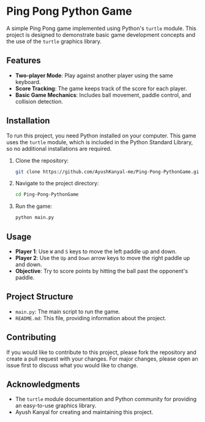 # Ping Pong Python Game

A simple Ping Pong game implemented using Python's `turtle` module. This project is designed to demonstrate basic game development concepts and the use of the `turtle` graphics library.

## Features

- **Two-player Mode**: Play against another player using the same keyboard.
- **Score Tracking**: The game keeps track of the score for each player.
- **Basic Game Mechanics**: Includes ball movement, paddle control, and collision detection.

## Installation

To run this project, you need Python installed on your computer. This game uses the `turtle` module, which is included in the Python Standard Library, so no additional installations are required.

1. Clone the repository:

    ```bash
    git clone https://github.com/AyushKanyal-me/Ping-Pong-PythonGame.git
    ```

2. Navigate to the project directory:

    ```bash
    cd Ping-Pong-PythonGame
    ```

3. Run the game:

    ```bash
    python main.py
    ```

## Usage

- **Player 1**: Use `W` and `S` keys to move the left paddle up and down.
- **Player 2**: Use the `Up` and `Down` arrow keys to move the right paddle up and down.
- **Objective**: Try to score points by hitting the ball past the opponent's paddle.

## Project Structure

- `main.py`: The main script to run the game.
- `README.md`: This file, providing information about the project.

## Contributing

If you would like to contribute to this project, please fork the repository and create a pull request with your changes. For major changes, please open an issue first to discuss what you would like to change.

## Acknowledgments

- The `turtle` module documentation and Python community for providing an easy-to-use graphics library.
- Ayush Kanyal for creating and maintaining this project.

